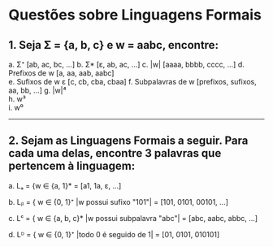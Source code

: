 # Questões sobre Linguagens Formais

## 1. Seja Σ = {a, b, c} e w = aabc, encontre:

a. Σ⁺  [ab, ac, bc, ...]
b. Σ*  [ε, ab, ac, ...]
c. |w|  [aaaa, bbbb, cccc, ...]
d. Prefixos de w [a, aa, aab, aabc]  
e. Sufixos de w  ε [c, cb, cba, cbaa] 
f. Subpalavras de w  [prefixos, sufixos, aa, bb, ...]
g. |w|⁴  
h. w³  
i. w⁰  

---

## 2. Sejam as Linguagens Formais a seguir. Para cada uma delas, encontre 3 palavras que pertencem à linguagem:

a. Lₐ = {w ∈ {a, 1}* = [a1, 1a, ε, ...]

b. Lᵦ = { w ∈ {0, 1}⁺ |w possui sufixo "101"| = [101, 0101, 00101, ...]

c. Lᶜ = { w ∈ {a, b, c}* |w possui subpalavra "abc"| = [abc, aabc, abbc, ...]

d. Lᴰ = { w ∈ {0, 1}⁺ |todo 0 é seguido de 1| = [01, 0101, 010101]
